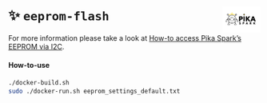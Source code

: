 <a href="https://pika-spark.io/"><img align="right" src="https://raw.githubusercontent.com/pika-spark/.github/main/logo/logo-pika-spark-bg-white.png" width="15%"></a>
:sparkles: `eeprom-flash`
=========================
For more information please take a look at [How-to access Pika Spark’s EEPROM via I2C](https://pika-spark.io/tutorials/how-to-access-eeprom-via-i2c/).

#### How-to-use
```bash
./docker-build.sh
sudo ./docker-run.sh eeprom_settings_default.txt
```
